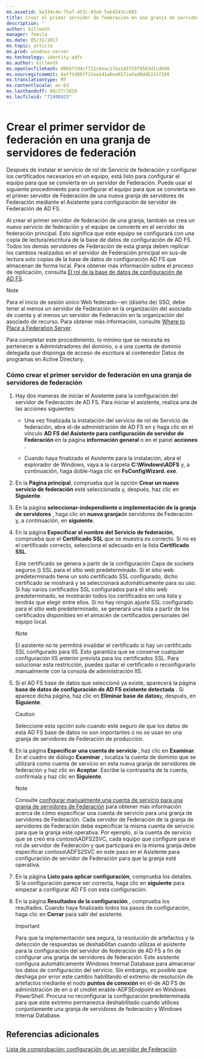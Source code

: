 ```yaml
---
ms.assetid: 5e334c4e-75a7-453c-83e8-5ab4243cc685
title: Crear el primer servidor de federación en una granja de servidores de federación
description: ''
author: billmath
manager: femila
ms.date: 05/31/2017
ms.topic: article
ms.prod: windows-server
ms.technology: identity-adfs
ms.author: billmath
ms.openlocfilehash: 09b577ddcf722c6eac17ea145f29f9583d1cdb00
ms.sourcegitcommit: 6aff3d88ff22ea141a6ea6572a5ad8dd6321f199
ms.translationtype: MT
ms.contentlocale: es-ES
ms.lasthandoff: 09/27/2019
ms.locfileid: "71408425"
---
```

# <a name="create-the-first-federation-server-in-a-federation-server-farm"></a>Crear el primer servidor de federación en una granja de servidores de federación

Después de instalar el servicio de rol de Servicio de federación y configurar los certificados necesarios en un equipo, está listo para configurar el equipo para que se convierta en un servidor de Federación. Puede usar el siguiente procedimiento para configurar el equipo para que se convierta en el primer servidor de Federación de una nueva granja de servidores de Federación mediante el Asistente para configuración de servidor de Federación de AD FS.  
  
Al crear el primer servidor de federación de una granja, también se crea un nuevo servicio de federación y el equipo se convierte en el servidor de federación principal. Esto significa que este equipo se configurará con una copia de lectura\/escritura de la base de datos de configuración de AD FS. Todos los demás servidores de Federación de esta granja deben replicar los cambios realizados en el servidor de Federación principal en sus\-de lectura solo copias de la base de datos de configuración AD FS que almacenan de forma local. Para obtener más información sobre el proceso de replicación, consulta [El rol de la base de datos de configuración de AD FS](../../ad-fs/technical-reference/The-Role-of-the-AD-FS-Configuration-Database.md).  
  
> [!NOTE]  
> Para el inicio de sesión único Web federado\-\-en \(diseño de\) SSO, debe tener al menos un servidor de Federación en la organización del asociado de cuenta y al menos un servidor de Federación en la organización del asociado de recurso. Para obtener más información, consulte [Where to Place a Federation Server](https://technet.microsoft.com/library/dd807127.aspx).  
  
Para completar este procedimiento, lo mínimo que se necesita es pertenecer a Administradores del dominio, o a una cuenta de dominio delegada que disponga de acceso de escritura al contenedor Datos de programas en Active Directory.  
  
### <a name="to-create-the-first-federation-server-in-a-federation-server-farm"></a>Cómo crear el primer servidor de federación en una granja de servidores de federación  
  
1.  Hay dos maneras de iniciar el Asistente para la configuración del servidor de Federación de AD FS. Para iniciar el asistente, realiza una de las acciones siguientes:  
  
    -   Una vez finalizada la instalación del servicio de rol de Servicio de federación, abra el\-de administración de AD FS en y haga clic en el vínculo **AD FS del Asistente para configuración de servidor de Federación** en la página **información general** o en el panel **acciones** .  
  
    -   Cuando haya finalizado el Asistente para la instalación, abra el explorador de Windows, vaya a la carpeta **C:\\Windows\\ADFS** y, a continuación, haga doble\-haga clic en **FsConfigWizard. exe**.  
  
2.  En la **Página principal**, comprueba que la opción **Crear un nuevo servicio de federación** esté seleccionada y, después, haz clic en **Siguiente**.  
  
3.  En la página **seleccionar\-independiente o implementación de la granja de servidores** , haga clic en **nueva granja**de servidores de Federación y, a continuación, en **siguiente**.  
  
4.  En la página **Especificar el nombre del Servicio de federación**, comprueba que el **Certificado SSL** que se muestra es correcto. Si no es el certificado correcto, selecciona el adecuado en la lista **Certificado SSL**.  
  
    Este certificado se genera a partir de la configuración Capa de sockets seguros \(\) SSL para el sitio web predeterminado. Si el sitio web predeterminado tiene un solo certificado SSL configurado, dicho certificado se mostrará y se seleccionará automáticamente para su uso. Si hay varios certificados SSL configurados para el sitio web predeterminado, se mostrarán todos los certificados en una lista y tendrás que elegir entre ellos. Si no hay ningún ajuste SSL configurado para el sitio web predeterminado, se generará una lista a partir de los certificados disponibles en el almacén de certificados personales del equipo local.  
  
    > [!NOTE]  
    > El asistente no te permitirá invalidar el certificado si hay un certificado SSL configurado para IIS. Esto garantiza que se conserve cualquier configuración IIS anterior prevista para los certificados SSL. Para solucionar esta restricción, puedes quitar el certificado o reconfigurarlo manualmente con la consola de administración IIS.  
  
5.  Si el AD FS base de datos que seleccionó ya existe, aparecerá la página **base de datos de configuración de AD FS existente detectada** . Si aparece dicha página, haz clic en **Eliminar base de datos**y, después, en **Siguiente**.  
  
    > [!CAUTION]  
    > Seleccione esta opción solo cuando esté seguro de que los datos de esta AD FS base de datos no son importantes o no se usan en una granja de servidores de Federación de producción.  
  
6.  En la página **Especificar una cuenta de servicio** , haz clic en **Examinar**. En el cuadro de diálogo **Examinar** , localiza la cuenta de dominio que se utilizará como cuenta de servicio en esta nueva granja de servidores de federación y haz clic en **Aceptar**. Escribe la contraseña de la cuenta, confírmala y haz clic en **Siguiente**.  
  
    > [!NOTE]  
    > Consulte [configurar manualmente una cuenta de servicio para una granja de servidores de Federación](Manually-Configure-a-Service-Account-for-a-Federation-Server-Farm.md) para obtener más información acerca de cómo especificar una cuenta de servicio para una granja de servidores de Federación. Cada servidor de Federación de la granja de servidores de Federación debe especificar la misma cuenta de servicio para que la granja esté operativa. Por ejemplo, si la cuenta de servicio que se creó era contoso\\ADFS2SVC, cada equipo que configure para el rol de servidor de Federación y que participará en la misma granja debe especificar contoso\\ADFS2SVC en este paso en el Asistente para configuración de servidor de Federación para que la granja esté operativa.  
  
7.  En la página **Listo para aplicar configuración**, comprueba los detalles. Si la configuración parece ser correcta, haga clic en **siguiente** para empezar a configurar AD FS con esta configuración.  
  
8.  En la página **Resultados de la configuración** , comprueba los resultados. Cuando haya finalizado todos los pasos de configuración, haga clic en **Cerrar**  para salir del asistente.  
  
    > [!IMPORTANT]  
    > Para que la implementación sea segura, la resolución de artefactos y la detección de respuestas se deshabilitan cuando utilizas el asistente para la configuración del servidor de federación de AD FS a fin de configurar una granja de servidores de federación. Este asistente configura automáticamente Windows Internal Database para almacenar los datos de configuración del servicio. Sin embargo, es posible que deshaga por error este cambio habilitando el extremo de resolución de artefactos mediante el nodo **puntos de conexión** en el\-de AD FS de administración de en o el cmdlet enable\-ADFSEndpoint en Windows PowerShell. Procura no reconfigurar la configuración predeterminada para que este extremo permanezca deshabilitado cuando utilices conjuntamente una granja de servidores de federación y Windows Internal Database.  
  
## <a name="additional-references"></a>Referencias adicionales  
[Lista de comprobación: configuración de un servidor de Federación](Checklist--Setting-Up-a-Federation-Server.md)  
  

